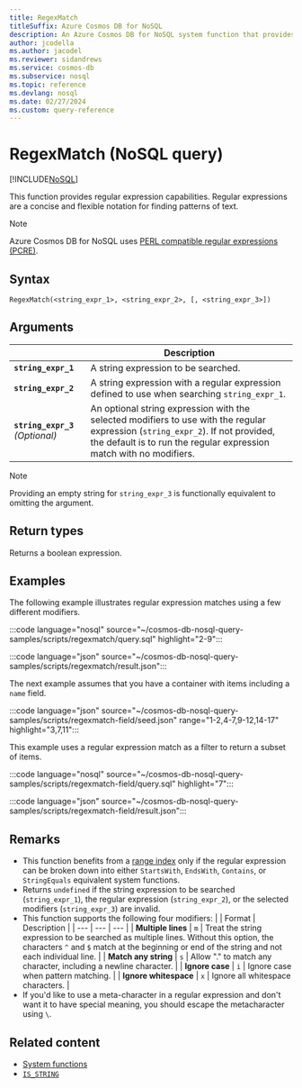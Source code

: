 ```yaml
---
title: RegexMatch
titleSuffix: Azure Cosmos DB for NoSQL
description: An Azure Cosmos DB for NoSQL system function that provides regular expression capabilities.
author: jcodella
ms.author: jacodel
ms.reviewer: sidandrews
ms.service: cosmos-db
ms.subservice: nosql
ms.topic: reference
ms.devlang: nosql
ms.date: 02/27/2024
ms.custom: query-reference
---
```


# RegexMatch (NoSQL query)

[!INCLUDE[NoSQL](../../includes/appliesto-nosql.md)]

This function provides regular expression capabilities. Regular expressions are a concise and flexible notation for finding patterns of text.

> [!NOTE]
> Azure Cosmos DB for NoSQL uses [PERL compatible regular expressions (PCRE)](https://pcre2project.github.io/pcre2/).

## Syntax

```nosql
RegexMatch(<string_expr_1>, <string_expr_2>, [, <string_expr_3>])  
```  

## Arguments

| | Description |
| --- | --- |
| **`string_expr_1`** | A string expression to be searched. |
| **`string_expr_2`** | A string expression with a regular expression defined to use when searching `string_expr_1`. |
| **`string_expr_3`** *(Optional)* | An optional string expression with the selected modifiers to use with the regular expression (`string_expr_2`). If not provided, the default is to run the regular expression match with no modifiers. |

> [!NOTE]
> Providing an empty string for `string_expr_3` is functionally equivalent to omitting the argument.

## Return types

Returns a boolean expression.

## Examples

The following example illustrates regular expression matches using a few different modifiers.

:::code language="nosql" source="~/cosmos-db-nosql-query-samples/scripts/regexmatch/query.sql" highlight="2-9":::

:::code language="json" source="~/cosmos-db-nosql-query-samples/scripts/regexmatch/result.json":::

The next example assumes that you have a container with items including a `name` field.

:::code language="json" source="~/cosmos-db-nosql-query-samples/scripts/regexmatch-field/seed.json" range="1-2,4-7,9-12,14-17" highlight="3,7,11":::

This example uses a regular expression match as a filter to return a subset of items.

:::code language="nosql" source="~/cosmos-db-nosql-query-samples/scripts/regexmatch-field/query.sql" highlight="7":::

:::code language="json" source="~/cosmos-db-nosql-query-samples/scripts/regexmatch-field/result.json":::

## Remarks

- This function benefits from a [range index](../../index-policy.md#includeexclude-strategy) only if the regular expression can be broken down into either `StartsWith`, `EndsWith`, `Contains`, or `StringEquals` equivalent system functions.
- Returns `undefined` if the string expression to be searched (`string_expr_1`), the regular expression (`string_expr_2`), or the selected modifiers (`string_expr_3`) are invalid.
- This function supports the following four modifiers:
    | | Format | Description |
    | --- | --- | --- |
    | **Multiple lines** | `m` | Treat the string expression to be searched as multiple lines. Without this option, the characters `^` and `$` match at the beginning or end of the string and not each individual line. |
    | **Match any string** | `s` | Allow "." to match any character, including a newline character. |
    | **Ignore case** | `i` | Ignore case when pattern matching. |
    | **Ignore whitespace** | `x` | Ignore all whitespace characters. |
- If you'd like to use a meta-character in a regular expression and don't want it to have special meaning, you should escape the metacharacter using `\`.

## Related content

- [System functions](system-functions.yml)
- [`IS_STRING`](is-string.md)

